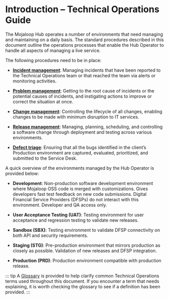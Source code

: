 # Introduction – Technical Operations Guide

The Mojaloop Hub operates a number of environments that need managing and maintaining on a daily basis. The standard procedures described in this document outline the operations processes that enable the Hub Operator to handle all aspects of managing a live service.

The following procedures need to be in place:

- [**Incident management**](incident-management.md): Managing incidents that have been reported to the Technical Operations team or that reached the team via alerts or monitoring activities.

- [**Problem management**](problem-management.md): Getting to the root cause of incidents or the potential causes of incidents, and instigating actions to improve or correct the situation at once.

- [**Change management**](change-management.md): Controlling the lifecycle of all changes, enabling changes to be made with minimum disruption to IT services.

- [**Release management**](release-management.md): Managing, planning, scheduling, and controlling a software change through deployment and testing across various environments.

- [**Defect triage**](defect-triage.md): Ensuring that all the bugs identified in the client’s Production environment are captured, evaluated, prioritized, and submitted to the Service Desk.

A quick overview of the environments managed by the Hub Operator is provided below:

- **Development**: Non-production software development environment where Mojaloop OSS code is merged with customizations. Gives developers fast test feedback on new code submissions. Digital Financial Service Providers (DFSPs) do not interact with this environment. Developer and QA access only.

- **User Acceptance Testing (UAT)**: Testing environment for user acceptance and regression testing to validate new releases.

- **Sandbox (SBX)**: Testing environment to validate DFSP connectivity on both API and security requirements.

- **Staging (STG)**: Pre-production environment that mirrors production as closely as possible. Validation of new releases and DFSP integration.

- **Production (PRD)**: Production environment compatible with production release.

::: tip
A [Glossary](key-terms-kpis.md) is provided to help clarify common Technical Operations terms used throughout this document. If you encounter a term that needs explaining, it is worth checking the glossary to see if a definition has been provided.
:::